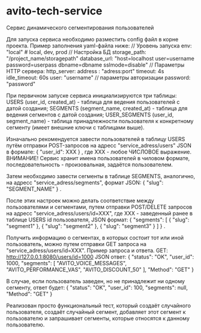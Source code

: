 # avito-tech-service
Сервис динамического сегментирования пользователей

Для запуска сервиса необходимо разместить config файл в корне проекта. Пример заполнения yaml-файла ниже:
    // Уровень запуска
        env: "local" # local, dev, prod
    // Настройка БД
        storage_path: "/project_name/storagepath"
        database_url: "host=localhost user=username password=userpass dbname=dbname sslmode=disable"
    // Параметры HTTP сервера:
        http_server:
        address : "adress:port"
        timeout: 4s
        idle_timeout: 60s
        user: "username"     // параметры авторизации
        password: "password"

При первичном запуске сервиса инициализируются три таблицы: 
    USERS (user_id, created_at) - таблица для ведения пользователей с датой создания;
    SEGMENTS (segment_name, created_at) - таблица для ведения сегментов с датой создания;
    USER_SEGMENTS (user_id, segment_name) - таблица принадлежности пользователя к конкретному сегменту (имеет внешние ключи с таблицами выше).

Изначально рекомендуется завести пользователей в таблицу USERS путём отправки POST-запросов на адресс "service_adress/users" JSON в формате:
{
    "user_id": XXX
}
, где XXX - любое ЧИСЛОВОЕ выражение. ВНИМАНИЕ! Сервис хранит имена пользователей в чиловом формате, последовательность - произовальная, задаётся пользователем.

Затем необходимо завести сегменты в таблице SEGMENTS, аналогично, на адресс "service_adress/segments", формат JSON:
{
    "slug": "SEGMENT_NAME"
}
.

После этих настроек можно делать соответствие между пользователями и сегментами, путем отправки POST/DELETE запросов на адресс "service_adress/users/id=XXX", где XXX - заведенный ранее в таблице USERS id пользователя, JSON формат:
{
    "segments": [
        { "slug": "segment1" },
        { "slug": "segment2" },
        { "slug": "segment3" }
  ]
}
.

Получить информацию о сегментах, в которых состоит тот или иной пользователь, можно путем отправки GET запроса на "service_adress/users/id=XXX".
Пример запроса и ответа.
    GET: http://127.0.0.1:8080/users/id=1000
    JSON ответ:
    {
    "status": "OK",
    "user_id": 1000,
    "segments": [
        "AVITO_VOICE_MESSAGES",
        "AVITO_PERFORMANCE_VAS",
        "AVITO_DISCOUNT_50"
    ],
    "Method": "GET"
}

В случае, если пользователь заведен, но не принадлежит ни одному сегменту, ответ будет:
{
    "status": "OK",
    "user_id": 100,
    "segments": null,
    "Method": "GET"
}

Реализован просто функциональный тест, который создаёт случайного пользователя, создаёт случайный сегмент, добавляет этот сегмент к пользователю и запрашивает сегменты, которые относятся к данному пользователю.
